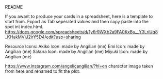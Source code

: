 README


If you awant to produce your cards in a spreadsheet, here is a template to start from. Export as Tab seperated values and then copy paste into the spot int index.html. 
https://docs.google.com/spreadsheets/d/1y6r9WXb2a9FA0KxBa__Y3LriUq8_KHakMViJ2irY5D4/edit?usp=sharing


Resource Icons:
Akiko Icon: made by Angilian (me)
Emi Icon: made by Angilian (me)
Sakura Icon: made by Angilian (me)
Miyuki Icon: made by Angilian (me)

https://www.instagram.com/angelicangilian/?hl=en character image taken from here and renamed to fit the plot.
